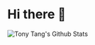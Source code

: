 # Hi there 👋


![Tony Tang's Github Stats](https://github-readme-stats.vercel.app/api?username=TonyTang2001&show_icons=true&title_color=1F1F21&icon_color=007aff&text_color=000000)
